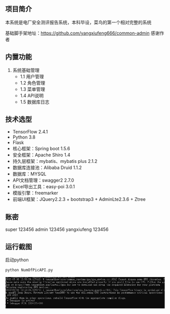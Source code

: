 ## 项目简介

本系统是电厂安全测评报告系统，本科毕设，菜鸟的第一个相对完整的系统

基础脚手架地址：https://github.com/yangxiufeng666/common-admin
感谢作者

## 内置功能
1. 系统基础管理
   - 1.1 用户管理 
   - 1.2 角色管理 
   - 1.3 菜单管理
   - 1.4 API说明
   - 1.5 数据库日志

## 技术选型
* TensorFlow 2.4.1 
* Python 3.8
* Flask 
* 核心框架：Spring boot 1.5.6
* 安全框架：Apache Shiro 1.4
* 持久层框架：mybatis、mybatis plus 2.1.2
* 数据库连接池：Alibaba Druid 1.1.2
* 数据库：MYSQL
* API文档管理：swagger2 2.7.0
* Excel导出工具：easy-poi 3.0.1
* 模版引擎：freemarker
* 前端UI框架：JQuery2.2.3 + bootstrap3 + AdminLte2.3.6 + Ztree

## 账密
super 123456
admin 123456
yangxiufeng 123456

## 运行截图

启动python
```python
python NumOfPicAPI.py
```
![img.png](img.png)



